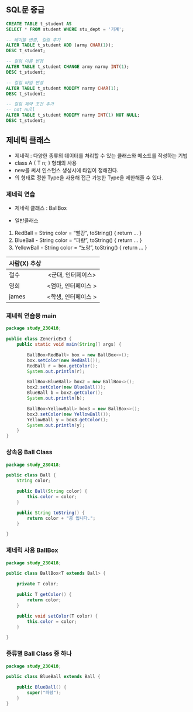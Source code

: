 ## SQL문 중급

```sql
CREATE TABLE t_student AS
SELECT * FROM student WHERE stu_dept = '기계';

-- 테이블 변경, 컬럼 추가
ALTER TABLE t_student ADD (army CHAR(1));
DESC t_student;

-- 컬럼 이름 변경
ALTER TABLE t_student CHANGE army narmy INT(1);
DESC t_student;

-- 컬럼 타입 변경
ALTER TABLE t_student MODIFY narmy CHAR(1);
DESC t_student;

-- 컬럼 제약 조건 추가
-- not null
ALTER TABLE t_student MODIFY narmy INT(1) NOT NULL;
DESC t_student;
```

## 제네릭 클래스

- 제네릭 : 다양한 종류의 데이터를 처리할 수 있는 클래스와 메소드를
 작성하는 기법
- class A<T> { T n; } 형태의 사용
- new를 써서 인스턴스 생성시에 타입이 정해진다.
- <T>의 형태로 정한 Type을 사용해 접근 가능한 Type을 제한해줄 수 있다.

### 제네릭 연습

- 제네릭 클래스 : BallBox

- 일반클래스
1. RedBall = String color = “빨강”, toString() { return … }
2. BlueBall - String color = “파랑”, toString() { return … }
3. YellowBall - String color = “노랑”, toString() { return … }

|사람(X) 추상	|					|
|-----------|:-----------------:|
| 철수		| <군대, 인터페이스>		|
| 영희		| <엄마, 인터페이스 >	|
| james		| <학생, 인터페이스 >	|

### 제네릭 연습용 main
```java
package study_230418;

public class ZenericEx3 {
	public static void main(String[] args) {

		BallBox<RedBall> box = new BallBox<>();
		box.setColor(new RedBall());
		RedBall r = box.getColor();
		System.out.println(r);

		BallBox<BlueBall> box2 = new BallBox<>();
		box2.setColor(new BlueBall());
		BlueBall b = box2.getColor();
		System.out.println(b);

		BallBox<YellowBall> box3 = new BallBox<>();
		box3.setColor(new YellowBall());
		YellowBall y = box3.getColor();
		System.out.println(y);
	}
}
```

### 상속용 Ball Class
```java
package study_230418;

public class Ball {
	String color;

	public Ball(String color) {
		this.color = color;
	}

	public String toString() {
		return color + "공 입니다.";
	}

}
```
### 제네릭 사용 BallBox
```java
package study_230418;

public class BallBox<T extends Ball> {

	private T color;

	public T getColor() {
		return color;
	}

	public void setColor(T color) {
		this.color = color;
	}

}
```

### 종류별 Ball Class 중 하나
```java
package study_230418;

public class BlueBall extends Ball {

	public BlueBall() {
		super("파랑");
	}
}
```


